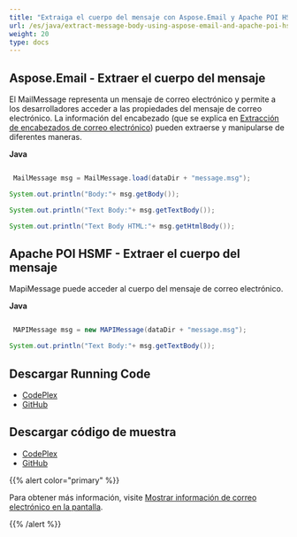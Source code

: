 ```yaml
---
title: "Extraiga el cuerpo del mensaje con Aspose.Email y Apache POI HSMF"
url: /es/java/extract-message-body-using-aspose-email-and-apache-poi-hsmf/
weight: 20
type: docs
---
```


## **Aspose.Email - Extraer el cuerpo del mensaje**
El MailMessage representa un mensaje de correo electrónico y permite a los desarrolladores acceder a las propiedades del mensaje de correo electrónico. La información del encabezado (que se explica en [Extracción de encabezados de correo electrónico](http://www.aspose.com/docs/display/emailjava/Extracting+Email+Headers)) pueden extraerse y manipularse de diferentes maneras.

**Java**

```java

 MailMessage msg = MailMessage.load(dataDir + "message.msg");

System.out.println("Body:"+ msg.getBody());

System.out.println("Text Body:"+ msg.getTextBody());

System.out.println("Text Body HTML:"+ msg.getHtmlBody());

```
## **Apache POI HSMF - Extraer el cuerpo del mensaje**
MapiMessage puede acceder al cuerpo del mensaje de correo electrónico.

**Java**

```java

 MAPIMessage msg = new MAPIMessage(dataDir + "message.msg");

System.out.println("Text Body:"+ msg.getTextBody());

```
## **Descargar Running Code**
- [CodePlex](https://archive.codeplex.com/?p=asposeemailjavaapachepoi)
- [GitHub](https://github.com/aspose-email/Aspose.Email-for-Java/releases/tag/Aspose.Email_Java_for_Apache_POI-v1.0.0)
## **Descargar código de muestra**
- [CodePlex](https://archive.codeplex.com/?p=asposeemailjavaapachepoi#src/main/java/com/aspose/email/examples/featurescomparison/extractor/)
- [GitHub](https://github.com/aspose-email/Aspose.Email-for-Java/tree/master/Plugins/Aspose_Email_for_Apache_POI/src/main/java/com/aspose/email/examples/featurescomparison/extractor)

{{% alert color="primary" %}}

Para obtener más información, visite [Mostrar información de correo electrónico en la pantalla](/email/java/display-information-in-custom-order-in-mhtml-files/).

{{% /alert %}}
